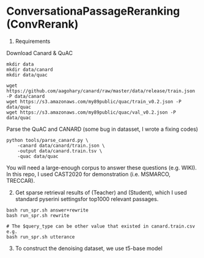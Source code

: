 # ConversationaPassageReranking (ConvRerank)

1. Requirements

Download Canard & QuAC
```
mkdir data
mkdir data/canard
mkdir data/quac

wget https://github.com/aagohary/canard/raw/master/data/release/train.json -P data/canard
wget https://s3.amazonaws.com/my89public/quac/train_v0.2.json -P data/quac
wget https://s3.amazonaws.com/my89public/quac/val_v0.2.json -P data/quac
```

Parse the QuAC and CANARD (some bug in datasset, I wrote a fixing codes)
```
python tools/parse_canard.py \
    -canard data/canard/train.json \
    -output data/canard.train.tsv \
    -quac data/quac
```
You will need a large-enough corpus to answer these questions (e.g. WIKI). In this repo, I used CAST2020 for demonstration (i.e. MSMARCO, TRECCAR).

2. Get sparse retrieval results of (Teacher) and (Student), which I used standard pyserini settingsfor top1000 relevant passages.

```
bash run_spr.sh answer+rewrite 
bash run_spr.sh rewrite

# The $query_type can be other value that existed in canard.train.csv
e.g.
bash run_spr.sh utterance
```
3. To construct the denoising dataset, we use t5-base model
